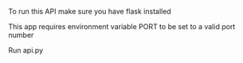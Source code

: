 To run this API make sure you have flask installed

This app requires environment variable PORT to be set to a valid port number

Run api.py